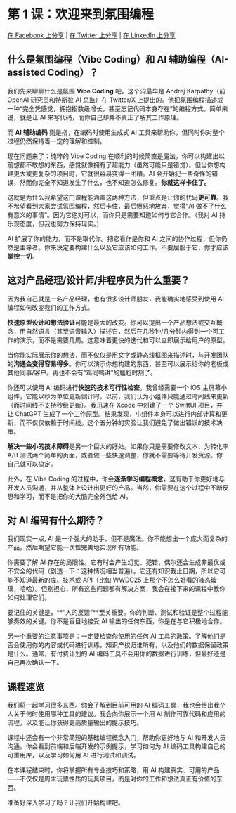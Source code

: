# 第 1 课：欢迎来到氛围编程

[在 Facebook 上分享](https://www.facebook.com/sharer/sharer.php?u=https%3A//github.com/Troyanovsky/vibe-coding-guide/blob/main/zh/Lesson_1_Intro.md) | [在 Twitter 上分享](https://twitter.com/intent/tweet?text=https%3A//github.com/Troyanovsky/vibe-coding-guide/blob/main/zh/Lesson_1_Intro.md) | [在 LinkedIn 上分享](https://www.linkedin.com/shareArticle?mini=true&url=https%3A//github.com/Troyanovsky/vibe-coding-guide/blob/main/zh/Lesson_1_Intro.md)

## 什么是氛围编程（Vibe Coding）和 AI 辅助编程（AI-assisted Coding）？

我们先来聊聊什么是氛围 **Vibe Coding** 吧。这个词最早是 Andrej Karpathy（前 OpenAI 研究员和特斯拉 AI 总监）在 Twitter/X 上提出的。他把氛围编程描述成一种“完全凭感觉，拥抱指数级增长，甚至忘记代码本身存在”的编程方式。简单来说，就是让 AI 来写代码，而你自己却并不真正了解其工作原理。

而 **AI 辅助编码** 则是指，在编码时使用生成式 AI 工具来帮助你，但同时你对整个过程仍然保持着一定的理解和控制。

现在问题来了：纯粹的 Vibe Coding 在顺利的时候简直是魔法。你可以构建出以前想都不敢想的东西，感觉就像拥有了超能力（虽然可能只是错觉）。但当你想构建更大或更复杂的项目时，它就很容易变得一团糟。AI 会开始犯一些奇怪的错误，然而你完全不知道发生了什么，也不知道怎么修复。**你就这样卡住了。**

这就是为什么我希望这门课程能涵盖这两种方法，但重点是让你的代码**更可靠**。我不希望看到大家尝试氛围编程，然后卡住，最后愤怒地放弃，觉得“AI 做不了什么有意义的事情”。因为它绝对可以，而你只是需要知道如何与它合作。（我对 AI 持乐观态度，但我也努力保持现实。）

AI 扩展了你的能力，而不是取代你。把它看作是你和 AI 之间的协作过程，但你仍然是主导者。你来决定要构建什么以及它应该如何工作。不要屈服于它，你才应该**掌控一切**。

## 这对产品经理/设计师/非程序员为什么重要？

因为我自己就是一名产品经理，也有很多设计师朋友，我能确实地感受到使用 AI 编程如何改变我们的工作方式。

**快速原型设计和想法验证**可能是最大的改变。你可以提出一个产品想法或交互概念，用自然语言（甚至语音输入）描述它，然后在几秒钟/几分钟内得到一个可工作的演示，而不是需要几周。这意味着更快的迭代和可以立即展示给用户的原型。

当你能实际展示你的想法，而不仅仅是用文字或静态线框图来描述时，与开发团队的**沟通会变得容易得多**。你可以演示你想构建的东西，甚至可以展示给你的老板或其他同事/客户。再也不会有“鸡同鸭讲”的尴尬时刻了。

你还可以使用 AI 编码进行**快速的技术可行性检查**。我曾经需要一个 iOS 主屏幕小组件，它能以秒为单位更新倒计时。以前，我们认为小组件只能通过时间线来更新（而时间线不支持秒级更新）。我迅速在 Xcode 中创建了一个 SwiftUI 项目，并让 ChatGPT 生成了一个工作原型。结果发现，小组件本身可以进行内部计算和更新，而不仅仅依赖于时间线。这个五分钟的实验让我们避免了做出错误的技术决策。

**解决一些小的技术障碍**是另一个巨大的好处。如果你只是需要修改文本、为转化率 A/B 测试两个简单的页面，或者做一些快速调整，你就不需要等待开发资源。你自己就可以搞定。

此外，在 Vibe Coding 的过程中，你会**逐渐学习编程概念**，这有助于你更好地与开发人员沟通，并从整体上设计出更好的产品。当然，你需要在这个过程中不断反思和学习，而不是把你的大脑完全外包给 AI。

## 对 AI 编码有什么期待？

我们现实一点, AI 是一个强大的助手，但不是魔法。你不能想出一个庞大而复杂的产品，然后期望它能一次性完美地实现所有功能。

你需要了解 AI 存在的局限性。它有时会产生幻觉、犯错，偶尔还会生成非最优或不安全的代码（剧透一下：这种情况相当普遍）。它还有知识截止日期，所以它可能不知道最新的库、技术或 API（比如 WWDC25 上那个不怎么好看的液态玻璃，哈哈）。但别担心，所有这些问题都有解决方案，我会在接下来的课程中教你如何处理它们。

要记住的关键是，**“人的反馈”**至关重要。你的判断、测试和验证是整个过程能够奏效的关键。你不是盲目地接受 AI 输出的任何东西，你是在与它积极地合作。

另一个重要的注意事项是：一定要检查你使用的任何 AI 工具的政策。了解他们是否会使用你的内容或代码进行训练，知识产权归谁所有，以及他们的数据保留政策是什么。通常，有付费计划的 AI 编码工具不会用你的数据进行训练，但最好还是自己再次确认一下。

## 课程速览

我们将一起学习很多东西。你会了解到目前可用的 AI 编码工具，我也会给出我个人关于何时使用哪种工具的建议。我会向你展示一个用 AI 制作可靠代码和应用的流程，以及能让你获得更高质量输出的提示技巧。

课程中还会有一个非常简短的基础编程概念入门，帮助你更好地与 AI 和开发人员沟通。你会看到前端和后端开发的示例提示，学习如何为 AI 编码工具构建自己的可重用库，以及学习如何用 AI 进行测试和调试。

在本课程结束时，你将掌握所有专业技巧和策略，用 AI 构建真实、可用的产品——不仅仅是周末玩票性质的玩具项目，而是对你的工作和想法真正有价值的东西。

准备好深入学习了吗？让我们开始构建吧。
